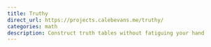 ```yaml
---
title: Truthy
direct_url: https://projects.calebevans.me/truthy/
categories: math
description: Construct truth tables without fatiguing your hand
---
```

